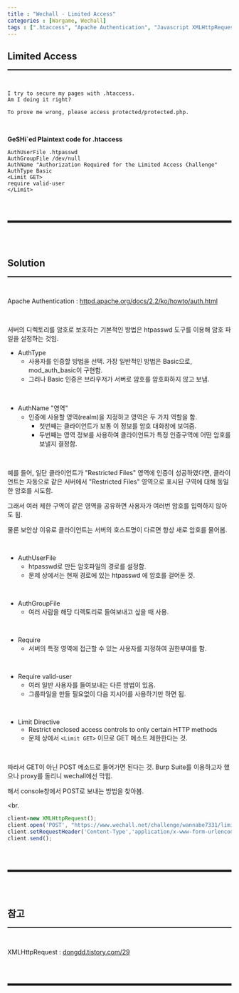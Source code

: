 ```yaml
---
title : "Wechall - Limited Access"
categories : [Wargame, Wechall]
tags : [".htaccess", "Apache Authentication", "Javascript XMLHttpRequest"]
---
```


## Limited Access
<hr style="border-top: 1px solid;"><br>

```
I try to secure my pages with .htaccess.
Am I doing it right?

To prove me wrong, please access protected/protected.php.
```

<br>

**GeSHi`ed Plaintext code for .htaccess**

```console
AuthUserFile .htpasswd
AuthGroupFile /dev/null
AuthName "Authorization Required for the Limited Access Challenge"
AuthType Basic
<Limit GET>
require valid-user
</Limit>
```

<br><br>
<hr style="border: 2px solid;">
<br><br>

## Solution
<hr style="border-top: 1px solid;"><br>

Apache Authentication 
: <a href="https://httpd.apache.org/docs/2.2/ko/howto/auth.html" target="_blank">httpd.apache.org/docs/2.2/ko/howto/auth.html</a>

<br>

서버의 디렉토리를 암호로 보호하는 기본적인 방법은 htpasswd 도구를 이용해 암호 파일을 설정하는 것임.

+ AuthType
  + 사용자를 인증할 방법을 선택. 가장 일반적인 방법은 Basic으로, mod_auth_basic이 구현함. 
  + 그러나 Basic 인증은 브라우저가 서버로 암호를 암호화하지 않고 보냄.

<br>

+ AuthName "영역"
  + 인증에 사용할 영역(realm)을 지정하고 영역은 두 가지 역할을 함. 
    + 첫번째는 클라이언트가 보통 이 정보를 암호 대화창에 보여줌. 
    + 두번째는 영역 정보를 사용하여 클라이언트가 특정 인증구역에 어떤 암호를 보낼지 결정함.

<br>

예를 들어, 일단 클라이언트가 "Restricted Files" 영역에 인증이 성공하였다면, 클라이언트는 자동으로 같은 서버에서 "Restricted Files" 영역으로 표시된 구역에 대해 동일한 암호를 시도함.

그래서 여러 제한 구역이 같은 영역을 공유하면 사용자가 여러번 암호를 입력하지 않아도 됨.

물론 보안상 이유로 클라이언트는 서버의 호스트명이 다르면 항상 새로 암호를 물어봄.

<br>

+ AuthUserFile
  + htpasswd로 만든 암호파일의 경로를 설정함.
  + 문제 상에서는 현재 경로에 있는 htpasswd 에 암호를 걸어둔 것.

<br>

+ AuthGroupFile
  + 여러 사람을 해당 디렉토리로 들여보내고 싶을 때 사용.

<br>

+ Require
  + 서버의 특정 영역에 접근할 수 있는 사용자를 지정하여 권한부여를 함.

<br>

+ Require valid-user
  + 여러 일반 사용자를 들여보내는 다른 방법이 있음.
  + 그룹파일을 만들 필요없이 다음 지시어를 사용하기만 하면 됨.

<br>

+ Limit Directive
  + Restrict enclosed access controls to only certain HTTP methods
  + 문제 상에서 ```<Limit GET>``` 이므로 GET 메소드 제한한다는 것.

<br>

따라서 GET이 아닌 POST 메소드로 들어가면 된다는 것. Burp Suite를 이용하고자 했으나 proxy를 돌리니 wechall에선 막힘.

해서 console창에서 POST로 보내는 방법을 찾아봄.

<br.

```javascript
client=new XMLHttpRequest();
client.open('POST', "https://www.wechall.net/challenge/wannabe7331/limited_access/protected/protected.php", true)
client.setRequestHeader('Content-Type','application/x-www-form-urlencoded');
client.send();
```

<br><br>
<hr style="border: 2px solid;">
<br><br>

## 참고
<hr style="border-top: 1px solid;"><br>

XMLHttpRequest
: <a href="https://dongdd.tistory.com/29" target="_blank">dongdd.tistory.com/29</a>

<br><br>
<hr style="border: 2px solid;">
<br><br>
